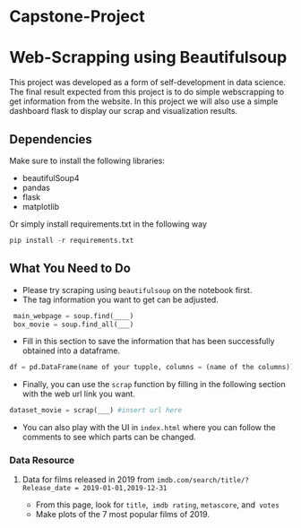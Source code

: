 # Capstone-Project

# Web-Scrapping using Beautifulsoup

This project was developed as a form of self-development in data science. The final result expected from this project is to do simple webscrapping to get information from the website. In this project we will also use a simple dashboard flask to display our scrap and visualization results.

## Dependencies

Make sure to install the following libraries:

- beautifulSoup4
- pandas
- flask
- matplotlib

Or simply install requirements.txt in the following way

```python
pip install -r requirements.txt
```


## What You Need to Do

* Please try scraping using `beautifulsoup` on the notebook first.
* The tag information you want to get can be adjusted.

```python
 main_webpage = soup.find(____)
 box_movie = soup.find_all(___)
```

* Fill in this section to save the information that has been successfully obtained into a dataframe.

```python
df = pd.DataFrame(name of your tupple, columns = (name of the columns))
```

* Finally, you can use the `scrap` function by filling in the following section with the web url link you want.

```python
dataset_movie = scrap(___) #insert url here
```

* You can also play with the UI in `index.html` where you can follow the comments to see which parts can be changed.

### Data Resource

1. Data for films released in 2019 from `imdb.com/search/title/? Release_date = 2019-01-01,2019-12-31`

     * From this page, look for `title`,` imdb rating`, `metascore`, and` votes`
     * Make plots of the 7 most popular films of 2019.
     
